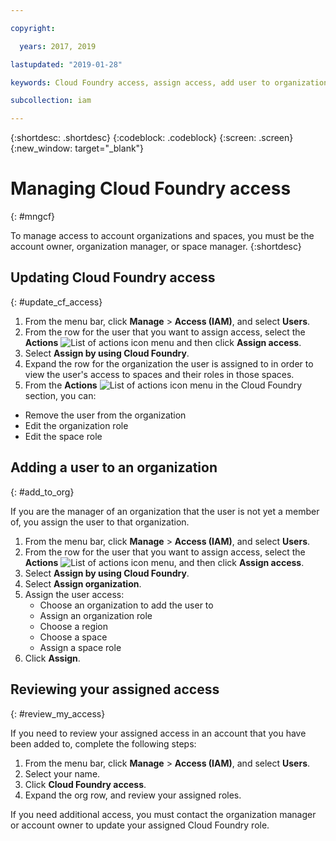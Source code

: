```yaml
---

copyright:

  years: 2017, 2019

lastupdated: "2019-01-28"

keywords: Cloud Foundry access, assign access, add user to organization, Cloud Foundry roles

subcollection: iam

---
```


{:shortdesc: .shortdesc}
{:codeblock: .codeblock}
{:screen: .screen}
{:new_window: target="_blank"}

# Managing Cloud Foundry access
{: #mngcf}

To manage access to account organizations and spaces, you must be the account owner, organization manager, or space manager.
{:shortdesc}

## Updating Cloud Foundry access
{: #update_cf_access}

1. From the menu bar, click **Manage** &gt; **Access (IAM)**, and select **Users**.
2. From the row for the user that you want to assign access, select the **Actions** ![List of actions icon](../icons/action-menu-icon.svg) menu and then click **Assign access**.
3. Select **Assign by using Cloud Foundry**.
4. Expand the row for the organization the user is assigned to in order to view the user's access to spaces and their roles in those spaces.
5. From the **Actions** ![List of actions icon](../icons/action-menu-icon.svg) menu in the Cloud Foundry section, you can:

  * Remove the user from the organization
  * Edit the organization role
  * Edit the space role

## Adding a user to an organization
{: #add_to_org}

If you are the manager of an organization that the user is not yet a member of, you assign the user to that organization.

1. From the menu bar, click **Manage** &gt; **Access (IAM)**, and select **Users**.
2. From the row for the user that you want to assign access, select the **Actions** ![List of actions icon](../icons/action-menu-icon.svg) menu, and then click **Assign access**.
3. Select **Assign by using Cloud Foundry**.
4. Select **Assign organization**.
5. Assign the user access:
   * Choose an organization to add the user to
   * Assign an organization role
   * Choose a region
   * Choose a space
   * Assign a space role
7. Click **Assign**.

## Reviewing your assigned access
{: #review_my_access}

If you need to review your assigned access in an account that you have been added to, complete the following steps:

1. From the menu bar, click **Manage** &gt; **Access (IAM)**, and select **Users**.
2. Select your name.
3. Click **Cloud Foundry access**.
3. Expand the org row, and review your assigned roles.

If you need additional access, you must contact the organization manager or account owner to update your assigned Cloud Foundry role.
